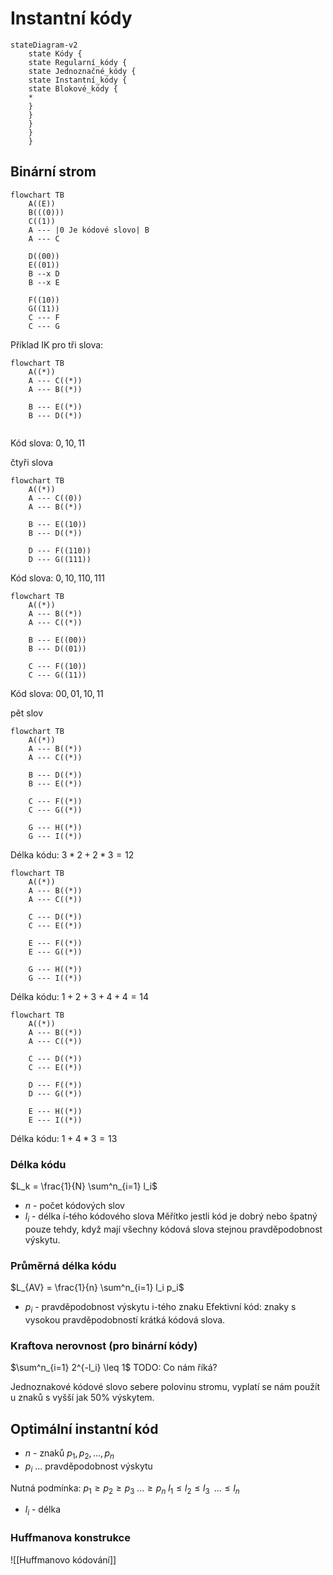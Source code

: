 # Instantní kódy
``` mermaid
stateDiagram-v2
    state Kódy {
    state Regularní_kódy {
    state Jednoznačné_kódy {
    state Instantní_kódy {
    state Blokové_kódy {
    *
    }
    }
    }
    }
    }
```

## Binární strom
``` mermaid
flowchart TB
    A((E))
    B(((0)))
    C((1))
    A --- |0 Je kódové slovo| B
    A --- C
    
    D((00))
    E((01))
    B --x D
    B --x E
	
    F((10))
    G((11))
    C --- F
    C --- G
```

Příklad IK pro tři slova:
``` mermaid
flowchart TB
	A((*))
    A --- C((*))
    A --- B((*))
    
	B --- E((*))
	B --- D((*))
	
```
Kód slova: $0,10,11$


čtyři slova
``` mermaid
flowchart TB
	A((*))
    A --- C((0))
    A --- B((*))
    
	B --- E((10))
	B --- D((*))
	
	D --- F((110))
	D --- G((111))
```
Kód slova: $0, 10, 110, 111$
``` mermaid
flowchart TB
	A((*))
    A --- B((*))
    A --- C((*))
    
	B --- E((00))
	B --- D((01))
	
	C --- F((10))
	C --- G((11))
```
Kód slova: $00, 01, 10, 11$


pět slov
``` mermaid
flowchart TB
	A((*))
    A --- B((*))
    A --- C((*))
    
	B --- D((*))
	B --- E((*))
	
	C --- F((*))
	C --- G((*))

	G --- H((*))
	G --- I((*))
```
Délka kódu: $3*2+2*3=12$

``` mermaid
flowchart TB
	A((*))
    A --- B((*))
    A --- C((*))
    
	C --- D((*))
	C --- E((*))
	
	E --- F((*))
	E --- G((*))

	G --- H((*))
	G --- I((*))
```
Délka kódu: $1+2+3+4+4 = 14$

``` mermaid
flowchart TB
	A((*))
    A --- B((*))
    A --- C((*))
    
	C --- D((*))
	C --- E((*))
	
	D --- F((*))
	D --- G((*))

	E --- H((*))
	E --- I((*))
```
Délka kódu: $1+4*3 = 13$

### Délka kódu
$L_k = \frac{1}{N} \sum^n_{i=1} l_i$
- $n$ - počet kódových slov
- $l_i$ - délka í-tého kódového slova
Měřítko jestli kód je dobrý nebo špatný pouze tehdy, když mají všechny kódová slova stejnou pravděpodobnost výskytu. 

### Průměrná délka kódu
$L_{AV} = \frac{1}{n} \sum^n_{i=1} l_i p_i$
- $p_i$ - pravděpodobnost výskytu i-tého znaku
Efektivní kód: znaky s vysokou pravděpodobností krátká kódová slova.

### Kraftova nerovnost (pro binární kódy)
$\sum^n_{i=1} 2^{-l_i} \leq 1$
TODO: Co nám říká?

Jednoznakové kódové slovo sebere polovinu stromu, vyplatí se nám použít u znaků s vyšší jak 50% výskytem.

## Optimální instantní kód
- $n$ - znaků
$p_1, p_2, ..., p_n$
- $p_i$ ... pravděpodobnost výskytu

Nutná podmínka:
$p_1 \geq p_2 \geq p_3 \; ... \geq p_n$
$l_1 \leq l_2 \leq l_3 \;\; ... \leq l_n$

- $l_i$ - délka 

### Huffmanova konstrukce
![[Huffmanovo kódování]]